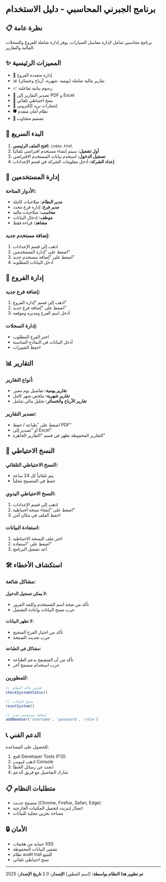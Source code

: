 # برنامج الجبرني المحاسبي - دليل الاستخدام

## 📋 نظرة عامة

برنامج محاسبي شامل لإدارة مغاسل السيارات، يوفر إدارة شاملة للفروع والسجلات المالية والتقارير.

## ✨ المميزات الرئيسية

- 🏢 إدارة متعددة الفروع
- 📊 تقارير مالية شاملة (يومية، شهرية، أرباح وخسائر)
- 📈 رسوم بيانية تفاعلية
- 📄 تصدير التقارير إلى PDF و Excel
- 💾 نسخ احتياطي تلقائي
- 📧 إشعارات بريد إلكتروني
- 🛡️ نظام أمان متقدم
- 📱 تصميم متجاوب

## 🚀 البدء السريع

1. **افتح الملف الرئيسي:** `index.html`
2. **أول تشغيل:** سيتم إنشاء مستخدم افتراضي تلقائياً
3. **تسجيل الدخول:** استخدم بيانات المستخدم الافتراضي
4. **إعداد الشركة:** أدخل معلومات الشركة في قسم الإعدادات

## 👥 إدارة المستخدمين

### الأدوار المتاحة:
- **مدير النظام:** صلاحيات كاملة
- **مدير فرع:** إدارة فرع محدد
- **محاسب:** صلاحيات مالية
- **موظف:** إدخال البيانات
- **مشاهد:** قراءة فقط

### إضافة مستخدم جديد:
1. اذهب إلى قسم الإعدادات
2. اضغط على "إدارة المستخدمين"
3. اضغط على "إضافة مستخدم جديد"
4. أدخل البيانات المطلوبة

## 🏢 إدارة الفروع

### إضافة فرع جديد:
1. اذهب إلى قسم "إدارة الفروع"
2. اضغط على "إضافة فرع جديد"
3. أدخل اسم الفرع ومديره وموقعه

### إدارة السجلات:
- اختر الفرع المطلوب
- أدخل البيانات في النماذج المناسبة
- احفظ التغييرات

## 📊 التقارير

### أنواع التقارير:
- **تقارير يومية:** تفاصيل يوم معين
- **تقارير شهرية:** ملخص شهر كامل
- **تقارير الأرباح والخسائر:** تحليل مالي شامل

### تصدير التقارير:
- اضغط على "طباعة / حفظ PDF"
- أو "تصدير إلى Excel"
- التقارير المحفوظة تظهر في قسم "التقارير الجاهزة"

## 🔧 النسخ الاحتياطي

### النسخ الاحتياطي التلقائي:
- يتم تلقائياً كل 24 ساعة
- حفظ في المتصفح محلياً

### النسخ الاحتياطي اليدوي:
1. اذهب إلى قسم الإعدادات
2. اضغط على "إنشاء نسخة احتياطية"
3. احفظ الملف في مكان آمن

### استعادة البيانات:
1. اختر ملف النسخة الاحتياطية
2. اضغط على "استعادة"
3. أعد تشغيل البرنامج

## 🛠 استكشاف الأخطاء

### مشاكل شائعة:

#### لا يمكن تسجيل الدخول:
- تأكد من صحة اسم المستخدم وكلمة المرور
- جرب مسح البيانات وإعادة التشغيل

#### لا تظهر البيانات:
- تأكد من اختيار الفرع الصحيح
- جرب تحديث الصفحة

#### مشاكل في الطباعة:
- تأكد من أن المتصفح يدعم الطباعة
- جرب استخدام متصفح آخر

### للمطورين:
```javascript
// فحص حالة النظام
checkSystemStatus()

// مسح البيانات
resetSystem()

// إضافة مستخدم جديد
addNewUser('username', 'password', 'role')
```

## 📞 الدعم الفني

للحصول على المساعدة:
1. افتح Developer Tools (F12)
2. اذهب لتبويب Console
3. ابحث عن رسائل الخطأ
4. شارك التفاصيل مع فريق الدعم

## 📋 متطلبات النظام

- متصفح حديث (Chrome, Firefox, Safari, Edge)
- اتصال إنترنت لتحميل المكتبات الخارجية
- مساحة تخزين محلية للبيانات

## 🔒 الأمان

- حماية من هجمات XSS
- تشفير البيانات المحفوظة
- نظام audit trail للتتبع
- نسخ احتياطي تلقائي

---

**تم تطوير هذا النظام بواسطة:** [اسم المطور]
**الإصدار:** 2.0
**تاريخ الإصدار:** 2025